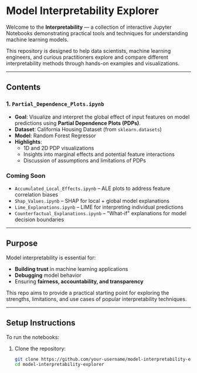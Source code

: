 # Model Interpretability Explorer

Welcome to the **Interpretability** — a collection of interactive Jupyter Notebooks demonstrating practical tools and techniques for understanding machine learning models.

This repository is designed to help data scientists, machine learning engineers, and curious practitioners explore and compare different interpretability methods through hands-on examples and visualizations.

---

## Contents

### 1. `Partial_Dependence_Plots.ipynb`
- **Goal**: Visualize and interpret the global effect of input features on model predictions using **Partial Dependence Plots (PDPs)**.
- **Dataset**: California Housing Dataset (from `sklearn.datasets`)
- **Model**: Random Forest Regressor
- **Highlights**:
  - 1D and 2D PDP visualizations
  - Insights into marginal effects and potential feature interactions
  - Discussion of assumptions and limitations of PDPs

### Coming Soon
- `Accumulated_Local_Effects.ipynb` – ALE plots to address feature correlation biases
- `Shap_Values.ipynb` – SHAP for local + global model explanations
- `Lime_Explanations.ipynb` – LIME for interpreting individual predictions
- `Counterfactual_Explanations.ipynb` – "What-if" explanations for model decision boundaries

---

## Purpose

Model interpretability is essential for:
- **Building trust** in machine learning applications
- **Debugging** model behavior
- Ensuring **fairness, accountability, and transparency**

This repo aims to provide a practical starting point for exploring the strengths, limitations, and use cases of popular interpretability techniques.

---

## Setup Instructions

To run the notebooks:

1. Clone the repository:

   ```bash
   git clone https://github.com/your-username/model-interpretability-explorer.git
   cd model-interpretability-explorer
